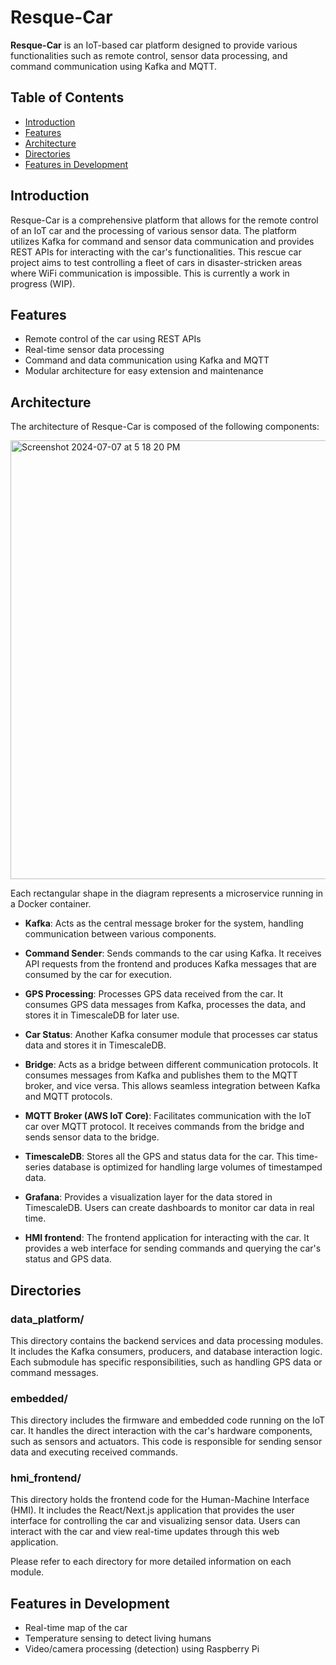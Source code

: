 # Resque-Car

**Resque-Car** is an IoT-based car platform designed to provide various functionalities such as remote control, sensor data processing, and command communication using Kafka and MQTT.

## Table of Contents

- [Introduction](#introduction)
- [Features](#features)
- [Architecture](#architecture)
- [Directories](#directories)
- [Features in Development](#features-in-development)

## Introduction

Resque-Car is a comprehensive platform that allows for the remote control of an IoT car and the processing of various sensor data. The platform utilizes Kafka for command and sensor data communication and provides REST APIs for interacting with the car's functionalities. This rescue car project aims to test controlling a fleet of cars in disaster-stricken areas where WiFi communication is impossible. This is currently a work in progress (WIP).

## Features

- Remote control of the car using REST APIs
- Real-time sensor data processing
- Command and data communication using Kafka and MQTT
- Modular architecture for easy extension and maintenance

## Architecture

The architecture of Resque-Car is composed of the following components:

<img width="702" alt="Screenshot 2024-07-07 at 5 18 20 PM" src="https://github.com/freecode23/resque-car/assets/67333705/1b9a1470-2114-46e8-b9e2-accc448049d3">

Each rectangular shape in the diagram represents a microservice running in a Docker container.

- **Kafka**: Acts as the central message broker for the system, handling communication between various components.
  
- **Command Sender**: Sends commands to the car using Kafka. It receives API requests from the frontend and produces Kafka messages that are consumed by the car for execution.
  
- **GPS Processing**: Processes GPS data received from the car. It consumes GPS data messages from Kafka, processes the data, and stores it in TimescaleDB for later use.
  
- **Car Status**: Another Kafka consumer module that processes car status data and stores it in TimescaleDB.
  
- **Bridge**: Acts as a bridge between different communication protocols. It consumes messages from Kafka and publishes them to the MQTT broker, and vice versa. This allows seamless integration between Kafka and MQTT protocols.
  
- **MQTT Broker (AWS IoT Core)**: Facilitates communication with the IoT car over MQTT protocol. It receives commands from the bridge and sends sensor data to the bridge.
  
- **TimescaleDB**: Stores all the GPS and status data for the car. This time-series database is optimized for handling large volumes of timestamped data.
  
- **Grafana**: Provides a visualization layer for the data stored in TimescaleDB. Users can create dashboards to monitor car data in real time.
  
- **HMI frontend**: The frontend application for interacting with the car. It provides a web interface for sending commands and querying the car's status and GPS data.

## Directories

### data_platform/

This directory contains the backend services and data processing modules. It includes the Kafka consumers, producers, and database interaction logic. Each submodule has specific responsibilities, such as handling GPS data or command messages.

### embedded/

This directory includes the firmware and embedded code running on the IoT car. It handles the direct interaction with the car's hardware components, such as sensors and actuators. This code is responsible for sending sensor data and executing received commands.

### hmi_frontend/

This directory holds the frontend code for the Human-Machine Interface (HMI). It includes the React/Next.js application that provides the user interface for controlling the car and visualizing sensor data. Users can interact with the car and view real-time updates through this web application.

Please refer to each directory for more detailed information on each module.

## Features in Development

- Real-time map of the car
- Temperature sensing to detect living humans
- Video/camera processing (detection) using Raspberry Pi
